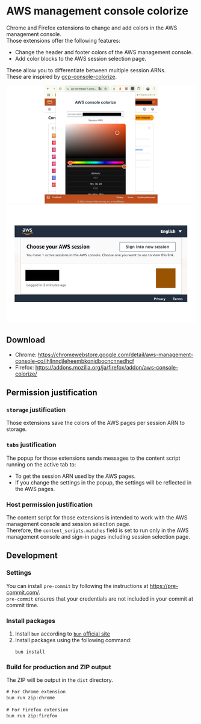 # AWS management console colorize

Chrome and Firefox extensions to change and add colors in the AWS management console.  
Those extensions offer the following features:

- Change the header and footer colors of the AWS management console.
- Add color blocks to the AWS session selection page.

These allow you to differentiate between multiple session ARNs.  
These are inspired by [gcp-console-colorize](https://github.com/yfuruyama/gcp-console-colorize).

![A screenshot in the AWS management console](screenshots/management_console.png)
![A screenshot in the AWS session selection page](screenshots/session_selection_page.png)

## Download

- Chrome: <https://chromewebstore.google.com/detail/aws-management-console-co/ihllnndjleheembkonidbocncnnedhcf>
- Firefox: <https://addons.mozilla.org/ja/firefox/addon/aws-console-colorize/>

## Permission justification

### `storage` justification

Those extensions save the colors of the AWS pages per session ARN to storage.

### `tabs` justification

The popup for those extensions sends messages to the content script running on the active tab to:

- To get the session ARN used by the AWS pages.
- If you change the settings in the popup, the settings will be reflected in the AWS pages.

### Host permission justification

<!-- textlint-disable ja-technical-writing/sentence-length -->

The content script for those extensions is intended to work with the AWS management console and session selection page.  
Therefore, the `content_scripts.matches` field is set to run only in the AWS management console and sign-in pages including session selection page.

<!-- textlint-enable ja-technical-writing/sentence-length -->

## Development

### Settings

You can install `pre-commit` by following the instructions at <https://pre-commit.com/>.  
`pre-commit` ensures that your credentials are not included in your commit at commit time.

### Install packages

1. Install `bun` according to [`bun` official site](https://bun.sh/docs/installation)
2. Install packages using the following command:
   ```Shell
   bun install
   ```

### Build for production and ZIP output

The ZIP will be output in the `dist` directory.

```shell
# For Chrome extension
bun run zip:chrome

# For Firefox extension
bun run zip:firefox
```
